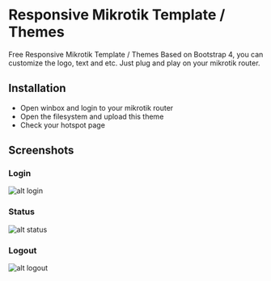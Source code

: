 # Responsive Mikrotik Template / Themes
Free Responsive Mikrotik Template / Themes Based on Bootstrap 4, you can customize the logo, text and etc.
Just plug and play on your mikrotik router.

## Installation
* Open winbox and login to your mikrotik router
* Open the filesystem and upload this theme
* Check your hotspot page

## Screenshots

### Login
![alt login](https://github.com/teguhrianto/Responsive-Mikrotik-Template/raw/master/screenshot/login.png)

### Status
![alt status](https://github.com/teguhrianto/Responsive-Mikrotik-Template/raw/master/screenshot/status.png)

### Logout
![alt logout](https://github.com/teguhrianto/Responsive-Mikrotik-Template/raw/master/screenshot/logout.png)
